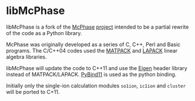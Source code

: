 # libMcPhase

libMcPhase is a fork of the [McPhase](http://mcphase.de) 
[project](https://github.com/mducle/mcphase) intended to be a partial rewrite of 
the code as a Python library.

McPhase was originally developed as a series of C, C++, Perl and Basic programs.
The C/C++04 codes used the [MATPACK](http://www.matpack.de/) and 
[LAPACK](http://www.netlib.org/lapack/) linear algebra libraries.

libMcPhase will update the code to C++11 and use the 
[Eigen](http://eigen.tuxfamily.org) header library instead of MATPACK/LAPACK.
[PyBind11](https://github.com/pybind/pybind11) is used as the python binding.

Initially only the single-ion calculation modules `so1ion`, `ic1ion` and `cluster`
will be ported to C+11.

